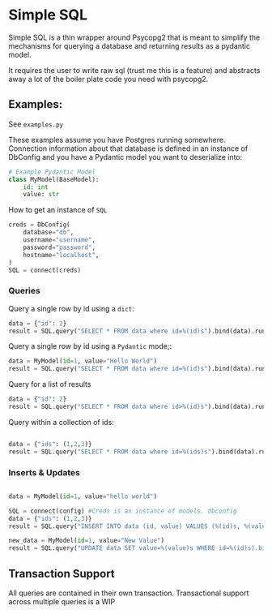 # Simple SQL

Simple SQL is a thin wrapper around Psycopg2 that is meant to simplify the mechanisms for querying a database and 
returning results as a pydantic model. 

It requires the user to write raw sql (trust me this is a feature) and abstracts away a lot of the 
boiler plate code you need with psycopg2.

## Examples:
See `examples.py`

These examples assume you have Postgres running somewhere. Connection information about that database is defined in an
instance of DbConfig and you have a Pydantic model you want to deserialize into:
```python
# Example Pydantic Model
class MyModel(BaseModel):
    id: int
    value: str
```

How to get an instance of `SQL`
```python
creds = DbConfig(
    database="db",
    username="username",
    password="password",
    hostname="localhost",
)
SQL = connect(creds)
```

### Queries
Query a single row by id using a `dict`:
```python
data = {"id": 2}
result = SQL.query("SELECT * FROM data where id=%(id)s").bind(data).run_query(PydanticModel)
```

Query a single row by id using a `Pydantic` mode;:
```python
data = MyModel(id=1, value="Hello World")
result = SQL.query("SELECT * FROM data where id=%(id)s").bind(data).run_query(PydanticModel)
```

Query for a list of results
```python
data = {"id": 2}
result = SQL.query("SELECT * FROM data where id>%(id)s").bind(data).run_query(list[PydanticModel])
```

Query within a collection of ids:
```python

data = {"ids": (1,2,3)}
result = SQL.query("SELECT * FROM data where id=%(ids)s").bind(data).run_query(list[PydanticModel])
```

### Inserts & Updates

```python 

data = MyModel(id=1, value="hello world")

SQL = connect(config) #Creds is an instance of models. dbconfig
data = {"ids": (1,2,3)}
result = SQL.query("INSERT INTO data (id, value) VALUES (%(id)s, %(value)s)").bind(data).run_query() 

new_data = MyModel(id=1, value="New Value")
result = SQL.query("UPDATE data SET value=%(value)s WHERE id=%(id)s).bind(data).run_query()
```
## Transaction Support
All queries are contained in their own transaction. Transactional support across multiple queries is a WIP